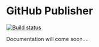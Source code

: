 GitHub Publisher
================
[![Build status](http://emule.go.ro:8080/job/umihai1/job/github_publish/job/master/badge/icon)](http://emule.go.ro:8080/job/umihai1/job/github_publish/job/master)

Documentation will come soon....
